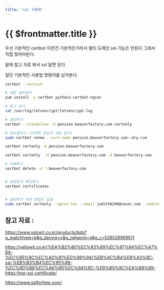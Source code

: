 ```yaml
---
title: 'ssl 사용법'
---
```


# {{ $frontmatter.title }}


우선 기본적인 certbot 이런건 기본적인거라서 멀티 도메인 ssl 기능은 안된다 그래서 직접 찾아야된다.

밑에 참고 자료 봐서 ssl 달면 된다.

일단 기본적인 사용법 명령어를 남겨본다.


```bash
certbot --version

# 새로 설치하기
yum install -y certbot python2-certbot-nginx

# 로그 보기
cat /var/log/letsencrypt/letsencrypt.log

# 생성하기
certbot --standalone -d pension.beaverfactory.com certonly

# 리뉴얼하기 (이전에 있던거 새로 달기)
sudo certbot renew --cert-name pension.beaverfactory.com--dry-run

certbot certonly -d pension.beaverfactory.com

certbot certonly  -d pension.beaverfactory.com -d beaverfactory.com

# 삭제하기
certbot delete -d *.beaverfactory.com


# 생성된거 확인하기
certbot certificates


# 생성하기 이런 방법도 있음
sudo certbot certonly --agree-tos --email judith6290@naver.com --webroot -w /var/lib/letsencrypt/ -d pension.beaverfactory.com
```



## 참고 자료 :


https://www.sslcert.co.kr/products/Ads?g_matchtype=b&g_device=c&g_network=g&g_c=526526969511


https://yellowit.co.kr/%EA%B2%80%EC%83%89%EC%97%94%EC%A7%84-%EC%B5%9C%EC%A0%81%ED%99%94/%EB%AC%B4%EB%A3%8C-ssl-%EB%B3%B4%EC%95%88-%EC%9D%B8%EC%A6%9D%EC%84%9C-%EB%B0%9C%EA%B8%89-https-free-ssl-certificate/


https://www.sslforfree.com/